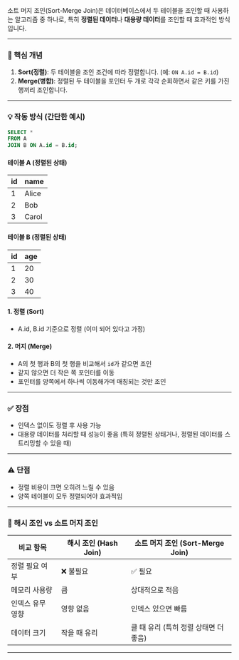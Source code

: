 소트 머지 조인(Sort-Merge Join)은 데이터베이스에서 두 테이블을 조인할 때 사용하는 알고리즘 중 하나로, 특히 **정렬된 데이터**나 **대용량 데이터**를 조인할 때 효과적인 방식입니다.

---

### 📌 핵심 개념
1. **Sort(정렬)**: 두 테이블을 조인 조건에 따라 정렬합니다. (예: `ON A.id = B.id`)
2. **Merge(병합)**: 정렬된 두 테이블을 포인터 두 개로 각각 순회하면서 같은 키를 가진 행끼리 조인합니다.

---

### 💡 작동 방식 (간단한 예시)

```sql
SELECT *
FROM A
JOIN B ON A.id = B.id;
```

#### 테이블 A (정렬된 상태)
| id | name  |
|----|-------|
| 1  | Alice |
| 2  | Bob   |
| 3  | Carol |

#### 테이블 B (정렬된 상태)
| id | age |
|----|-----|
| 1  | 20  |
| 2  | 30  |
| 3  | 40  |

#### 1. 정렬 (Sort)
- A.id, B.id 기준으로 정렬 (이미 되어 있다고 가정)

#### 2. 머지 (Merge)
- A의 첫 행과 B의 첫 행을 비교해서 `id`가 같으면 조인
- 같지 않으면 더 작은 쪽 포인터를 이동
- 포인터를 양쪽에서 하나씩 이동해가며 매칭되는 것만 조인

---

### ✅ 장점
- 인덱스 없이도 정렬 후 사용 가능
- 대용량 데이터를 처리할 때 성능이 좋음 (특히 정렬된 상태거나, 정렬된 데이터를 스트리밍할 수 있을 때)

---

### ⚠️ 단점
- 정렬 비용이 크면 오히려 느릴 수 있음
- 양쪽 테이블이 모두 정렬되어야 효과적임

---

### 🔁 해시 조인 vs 소트 머지 조인

| 비교 항목       | 해시 조인 (Hash Join) | 소트 머지 조인 (Sort-Merge Join) |
|----------------|------------------------|----------------------------------|
| 정렬 필요 여부 | ❌ 불필요              | ✅ 필요                           |
| 메모리 사용량   | 큼                    | 상대적으로 적음                 |
| 인덱스 유무 영향| 영향 없음             | 인덱스 있으면 빠름               |
| 데이터 크기     | 작을 때 유리           | 클 때 유리 (특히 정렬 상태면 더 좋음) |

---
